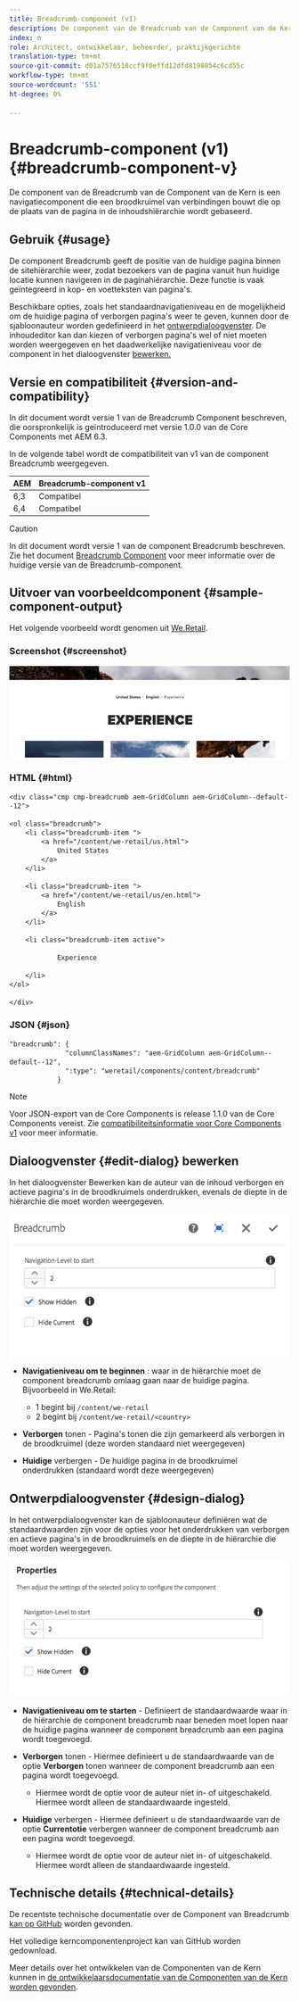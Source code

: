 ```yaml
---
title: Breadcrumb-component (v1)
description: De component van de Breadcrumb van de Component van de Kern is een navigatiecomponent die een broodkruimel van verbindingen bouwt die op de plaats van de pagina in de inhoudshiërarchie wordt gebaseerd.
index: n
role: Architect, ontwikkelaar, beheerder, praktijkgerichte
translation-type: tm+mt
source-git-commit: d01a7576518ccf9f0effd12dfd8198854c6cd55c
workflow-type: tm+mt
source-wordcount: '551'
ht-degree: 0%

---
```



# Breadcrumb-component (v1) {#breadcrumb-component-v}

De component van de Breadcrumb van de Component van de Kern is een navigatiecomponent die een broodkruimel van verbindingen bouwt die op de plaats van de pagina in de inhoudshiërarchie wordt gebaseerd.

## Gebruik {#usage}

De component Breadcrumb geeft de positie van de huidige pagina binnen de sitehiërarchie weer, zodat bezoekers van de pagina vanuit hun huidige locatie kunnen navigeren in de paginahiërarchie. Deze functie is vaak geïntegreerd in kop- en voetteksten van pagina&#39;s.

Beschikbare opties, zoals het standaardnavigatieniveau en de mogelijkheid om de huidige pagina of verborgen pagina&#39;s weer te geven, kunnen door de sjabloonauteur worden gedefinieerd in het [ontwerpdialoogvenster](#design-dialog). De inhoudeditor kan dan kiezen of verborgen pagina&#39;s wel of niet moeten worden weergegeven en het daadwerkelijke navigatieniveau voor de component in het dialoogvenster [bewerken.](#edit-dialog)

## Versie en compatibiliteit {#version-and-compatibility}

In dit document wordt versie 1 van de Breadcrumb Component beschreven, die oorspronkelijk is geïntroduceerd met versie 1.0.0 van de Core Components met AEM 6.3.

In de volgende tabel wordt de compatibiliteit van v1 van de component Breadcrumb weergegeven.

| AEM | Breadcrumb-component v1 |
|--- |--- |
| 6,3 | Compatibel |
| 6,4 | Compatibel |

>[!CAUTION]
>
>In dit document wordt versie 1 van de component Breadcrumb beschreven.
>Zie het document [Breadcrumb Component](/help/components/breadcrumb.md) voor meer informatie over de huidige versie van de Breadcrumb-component.

## Uitvoer van voorbeeldcomponent {#sample-component-output}

Het volgende voorbeeld wordt genomen uit [We.Retail](https://helpx.adobe.com/experience-manager/6-4/sites/developing/using/we-retail.html).

### Screenshot {#screenshot}

![](/help/assets/chlimage_1-33.png)

### HTML {#html}

```
<div class="cmp cmp-breadcrumb aem-GridColumn aem-GridColumn--default--12">

<ol class="breadcrumb">
    <li class="breadcrumb-item ">
        <a href="/content/we-retail/us.html">
            United States
        </a>
    </li>

    <li class="breadcrumb-item ">
        <a href="/content/we-retail/us/en.html">
            English
        </a>
    </li>

    <li class="breadcrumb-item active">
        
            Experience
        
    </li>
</ol>
 
</div>
```

### JSON {#json}

```
"breadcrumb": {
              "columnClassNames": "aem-GridColumn aem-GridColumn--default--12",
              ":type": "weretail/components/content/breadcrumb"
            }
```

>[!NOTE]
>
>Voor JSON-export van de Core Components is release 1.1.0 van de Core Components vereist. Zie [compatibiliteitsinformatie voor Core Components v1](/help/versions.md) voor meer informatie.

## Dialoogvenster {#edit-dialog} bewerken

In het dialoogvenster Bewerken kan de auteur van de inhoud verborgen en actieve pagina&#39;s in de broodkruimels onderdrukken, evenals de diepte in de hiërarchie die moet worden weergegeven.

![](/help/assets/chlimage_1-34.png)

* **Navigatieniveau om te beginnen** : waar in de hiërarchie moet de component breadcrumb omlaag gaan naar de huidige pagina. Bijvoorbeeld in We.Retail:

   * 1 begint bij `/content/we-retail`
   * 2 begint bij `/content/we-retail/<country>`

* **Verborgen**  tonen - Pagina&#39;s tonen die zijn gemarkeerd als verborgen in de broodkruimel (deze worden standaard niet weergegeven)
* **Huidige** verbergen - De huidige pagina in de broodkruimel onderdrukken (standaard wordt deze weergegeven)

## Ontwerpdialoogvenster {#design-dialog}

In het ontwerpdialoogvenster kan de sjabloonauteur definiëren wat de standaardwaarden zijn voor de opties voor het onderdrukken van verborgen en actieve pagina&#39;s in de broodkruimels en de diepte in de hiërarchie die moet worden weergegeven.

![](/help/assets/chlimage_1-35.png)

* **Navigatieniveau om te starten**  - Definieert de standaardwaarde waar in de hiërarchie de component breadcrumb naar beneden moet lopen naar de huidige pagina wanneer de component breadcrumb aan een pagina wordt toegevoegd.
* **Verborgen**  tonen - Hiermee definieert u de standaardwaarde van de optie  **Verborgen** tonen wanneer de component breadcrumb aan een pagina wordt toegevoegd.

   * Hiermee wordt de optie voor de auteur niet in- of uitgeschakeld. Hiermee wordt alleen de standaardwaarde ingesteld.

* **Huidige**  verbergen - Hiermee definieert u de standaardwaarde van de optie  **Currentotie** verbergen wanneer de component breadcrumb aan een pagina wordt toegevoegd.

   * Hiermee wordt de optie voor de auteur niet in- of uitgeschakeld. Hiermee wordt alleen de standaardwaarde ingesteld.

## Technische details {#technical-details}

De recentste technische documentatie over de Component van Breadcrumb [kan op GitHub](https://github.com/adobe/aem-core-wcm-components/tree/master/content/src/content/jcr_root/apps/core/wcm/components/breadcrumb/v1/breadcrumb) worden gevonden.

Het volledige kerncomponentenproject kan van GitHub worden gedownload.

Meer details over het ontwikkelen van de Componenten van de Kern kunnen in [de ontwikkelaarsdocumentatie van de Componenten van de Kern worden gevonden](/help/developing/overview.md).
